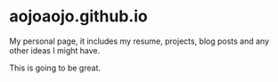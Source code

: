 # aojoaojo.github.io

My personal page, it includes my resume, projects, blog posts and any other ideas I might have.

This is going to be great.
